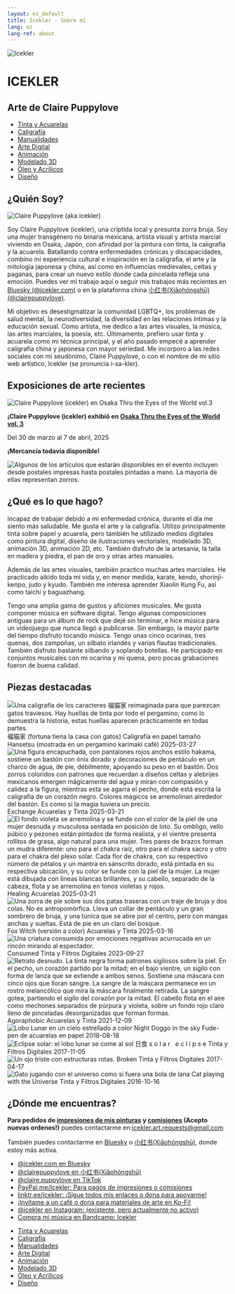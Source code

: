 ```yaml
---
layout: es_default
title: Icekler - Sobre mí
lang: es
lang-ref: about
---
```


<div id="icekler_logo_container_small">
	<img id="icekler_logo_small" src="/assets/New logo_2.png" title="Icekler" alt="Icekler">
	<h1 id="icekler_small">ICEKLER</h1>
	<h2 id="icekler_small">Arte de Claire Puppylove</h2>
</div>

<ul class="visual_links">
	<a href="/es/visual-art/ink_watercolor/"><li id="visual_link_ink_watercolor">Tinta y Acuarelas</li></a>
	<a href="/es/visual-art/calligraphy/"><li id="visual_link_calligraphy">Caligrafía</li></a>
	<a href="/es/visual-art/crafting/"><li id="visual_link_crafting">Manualidades</li></a>
	<a href="/es/visual-art/digital/"><li id="visual_link_digital">Arte Digital</li></a>
	<a href="/es/visual-art/animation/"><li id="visual_link_animation">Animación</li></a>
	<a href="/es/visual-art/3Dmodel/"><li id="visual_link_3Dmodel">Modelado 3D</li></a>
	<a href="/es/visual-art/oil_acrylics/"><li id="visual_link_oil_acrylics">Óleo y Acrílicos</li></a>
	<a href="/es/visual-art/design/"><li id="visual_link_design">Diseño</li></a>
</ul>

## ¿Quién Soy?

<img id="about_img" src="/assets/photos/2025-03-18_about.jpg" title="Claire Puppylove (aka icekler)" alt="Claire Puppylove (aka icekler)">

Soy Claire Puppylove (icekler), una críptida local y presunta zorra bruja. Soy una mujer transgénero no binaria mexicana, artista visual y artista marcial viviendo en Osaka, Japón, con afinidad por la pintura con tinta, la caligrafía y la acuarela. Batallando contra enfermedades crónicas y discapacidades, combino mi experiencia cultural e inspiración en la caligrafía, el arte y la mitología japonesa y china, así como en influencias medievales, celtas y paganas, para crear un nuevo estilo donde cada pincelada refleja una emoción. Puedes ver mi trabajo aquí o seguir mis trabajos más recientes en [Bluesky (@icekler.com)](https://bsky.app/profile/icekler.com) o en la plataforma china [小红书(Xiǎohóngshū) (@clairepuppylove)](https://xiaohongshu/user/profile/67860b72000000000801ef11). 

Mi objetivo es desestigmatizar la comunidad LGBTQ+, los problemas de salud mental, la neurodiversidad, la diversidad en las relaciones íntimas y la educación sexual. Como artista, me dedico a las artes visuales, la música, las artes marciales, la poesía, etc. Últimamente, prefiero usar tinta y acuarela como mi técnica principal, y el año pasado empecé a aprender caligrafía china y japonesa con mayor seriedad. Me incorporo a las redes sociales con mi seudónimo, Claire Puppylove, o con el nombre de mi sitio web artístico, Icekler (se pronuncia i-sa-kler).

## Exposiciones de arte recientes

<!-- <div style="display:block;">
<img class="main_img" src="/assets/osaka_thru_the_eyes_of_the_world.jpg" title="Osaka Thru the Eyes of the World vol.3" alt="Claire Puppylove (icekler) at Osaka Thru the Eyes of the World vol.3">
</div> -->

<div style="display:block;">
<img class="main_img" src="/assets/photos/2025-04-07 19.51.03-1.jpg" title="Osaka Thru the Eyes of the World vol.3" alt="Claire Puppylove (icekler) en Osaka Thru the Eyes of the World vol.3">
</div>

**¡Claire Puppylove (icekler) exhibió en [Osaka Thru the Eyes of the World vol. 3](https://www.instagram.com/p/DGt0TU_TEx0/)**

Del 30 de marzo al 7 de abril, 2025

**¡Mercancía todavía disponible!**

<div style="display:block;">
<img class="plain_img" src="/assets/merch/event_2025_merch.jpg" title="Merch for 2025" alt="Algunos de los artículos que estarán disponibles en el evento incluyen desde postales impresas hasta postales pintadas a mano. La mayoría de ellas representan zorros.">
</div>

## ¿Qué es lo que hago?

Incapaz de trabajar debido a mi enfermedad crónica, durante el día me siento más saludable. Me gusta el arte y la caligrafía. Utilizo principalmente tinta sobre papel y acuarela, pero también he utilizado medios digitales como pintura digital, diseño de ilustraciones vectoriales, modelado 3D, animación 3D, animación 2D, etc. También disfruto de la artesanía, la talla en madera y piedra, el pan de oro y otras artes manuales.

Además de las artes visuales, también practico muchas artes marciales. He practicado aikido toda mi vida y, en menor medida, karate, kendo, shorinji-kenpo, judo y kyudo. También me interesa aprender Xiaolin Kung Fu, así como taichí y baguazhang.

Tengo una amplia gama de gustos y aficiones musicales. Me gusta componer música en software digital. Tengo algunas composiciones antiguas para un álbum de rock que dejé sin terminar, e hice música para un videojuego que nunca llegó a publicarse. Sin embargo, la mayor parte del tiempo disfruto tocando música. Tengo unas cinco ocarinas, tres quenas, dos zampoñas, un silbato irlandés y varias flautas tradicionales. También disfruto bastante silbando y soplando botellas. He participado en conjuntos musicales con mi ocarina y mi quena, pero pocas grabaciones fueron de buena calidad.

## Piezas destacadas

<div class="art-gallery-container">
	<div class="art-gallery">
		<div class="art-div">
		<img class="art_img_portrait_long" src="/assets/visual_art_thumbnails/calligraphy/2025/2025-03-27_福猫家.jpg" title="Una caligrafía de los caracteres 福猫家 reimaginada para que parezcan gatos traviesos. Hay huellas de tinta por todo el pergamino; como lo demuestra la historia, estas huellas aparecen prácticamente en todas partes." alt="Una caligrafía de los caracteres 福猫家 reimaginada para que parezcan gatos traviesos. Hay huellas de tinta por todo el pergamino; como lo demuestra la historia, estas huellas aparecen prácticamente en todas partes.">
		<span class="art_desc">
			<span class="art_title">福猫家 (fortuna tiena la casa con gatos)</span>
			<span class="art_medium">Caligrafía en papel tamaño Hansetsu (mostrada en un pergamino karimaki café)</span>
			<span class="art_date">2025-03-27</span>
		</span>
		</div>
		<div class="art-div">
		<img class="art_img_portrait" src="/assets/visual_art_thumbnails/ink_watercolor/2025/2025-03-21-2_Exchange.jpg" title="Una figura encapuchada, con pantalones rojos anchos estilo hakama, sostiene un bastón con ónix dorado y decoraciones de pentáculo en un charco de agua, de pie, débilmente, apoyando su peso en el bastón. Dos zorros coloridos con patrones que recuerdan a diseños celtas y alebrijes mexicanos emergen mágicamente del agua y miran con compasión y calidez a la figura, mientras esta se agarra el pecho, donde está escrita la caligrafía de un corazón negro. Colores mágicos se arremolinan alrededor del bastón. Es como si la magia tuviera un precio." alt="Una figura encapuchada, con pantalones rojos anchos estilo hakama, sostiene un bastón con ónix dorado y decoraciones de pentáculo en un charco de agua, de pie, débilmente, apoyando su peso en el bastón. Dos zorros coloridos con patrones que recuerdan a diseños celtas y alebrijes mexicanos emergen mágicamente del agua y miran con compasión y calidez a la figura, mientras esta se agarra el pecho, donde está escrita la caligrafía de un corazón negro. Colores mágicos se arremolinan alrededor del bastón. Es como si la magia tuviera un precio.">
		<span class="art_desc">
			<span class="art_title">Exchange</span>
			<span class="art_medium">Acuarelas y Tinta</span>
			<span class="art_date">2025-03-21</span>
		</span>
		</div>
		<div class="art-div">
		<img class="art_img_portrait" src="/assets/visual_art_thumbnails/ink_watercolor/2025/2025-03-21-1_Healing.jpg" title="El fondo violeta se arremolina y se funde con el color de la piel de una mujer desnuda y musculosa sentada en posición de loto. Su ombligo, vello púbico y pezones están pintados de forma realista, y el vientre presenta rollitos de grasa, algo natural para una mujer. Tres pares de brazos forman un mudra diferente: uno para el chakra raíz, otro para el chakra sacro y otro para el chakra del plexo solar. Cada flor de chakra, con su respectivo número de pétalos y un mantra en sánscrito dorado, está pintada en su respectiva ubicación, y su color se funde con la piel de la mujer. La mujer está dibujada con líneas blancas brillantes, y su cabello, separado de la cabeza, flota y se arremolina en tonos violetas y rojos." alt="El fondo violeta se arremolina y se funde con el color de la piel de una mujer desnuda y musculosa sentada en posición de loto. Su ombligo, vello púbico y pezones están pintados de forma realista, y el vientre presenta rollitos de grasa, algo natural para una mujer. Tres pares de brazos forman un mudra diferente: uno para el chakra raíz, otro para el chakra sacro y otro para el chakra del plexo solar. Cada flor de chakra, con su respectivo número de pétalos y un mantra en sánscrito dorado, está pintada en su respectiva ubicación, y su color se funde con la piel de la mujer. La mujer está dibujada con líneas blancas brillantes, y su cabello, separado de la cabeza, flota y se arremolina en tonos violetas y rojos.">
		<span class="art_desc">
			<span class="art_title">Healing</span>
			<span class="art_medium">Acuarelas</span>
			<span class="art_date">2025-03-21</span>
		</span>
		</div>
		<div class="art-div">
		<img class="art_img_portrait" src="/assets/visual_art_thumbnails/ink_watercolor/2025/2025-03-16_Fox-Witch-(color).jpg" title="Una zorra de pie sobre sus dos patas traseras con un traje de bruja y dos colas. No es antropomórfica. Lleva un collar de pentáculo y un gran sombrero de bruja, y una túnica que se abre por el centro, pero con mangas anchas y sueltas. Está de pie en un claro del bosque." alt="Una zorra de pie sobre sus dos patas traseras con un traje de bruja y dos colas. No es antropomórfica. Lleva un collar de pentáculo y un gran sombrero de bruja, y una túnica que se abre por el centro, pero con mangas anchas y sueltas. Está de pie en un claro del bosque.">
		<span class="art_desc">
			<span class="art_title">Fox Witch (versión a color)</span>
			<span class="art_medium">Acuarelas y Tinta</span>
			<span class="art_date">2025-03-16</span>
		</span>
		</div>
		<div class="art-div">
		<img class="art_img_landscape" src="/assets/visual_art_thumbnails/ink_watercolor/2023/2023-09-27_Consumed.jpg" title="Una criatura consumida por emociones negativas acurrucada en un rincón mirando al espectador." alt="Una criatura consumida por emociones negativas acurrucada en un rincón mirando al espectador.">
		<span class="art_desc">
			<span class="art_title">Consumed</span>
			<span class="art_medium">Tinta y Filtros Digitales</span>
			<span class="art_date">2023-09-27</span>
		</span>
		</div>
		<div class="art-div">
		<img class="art_img_portrait" src="/assets/visual_art_thumbnails/ink_watercolor/2021/2021-12-09_Agoraphobic.jpg" title="Retrato desnudo. La tinta negra forma patrones sigilosos sobre la piel. En el pecho, un corazón partido por la mitad; en el bajo vientre, un sigilo con forma de lanza que se extiende a ambos senos. Sostiene una máscara con cinco ojos que lloran sangre. La sangre de la máscara permanece en un rostro melancólico que mira la máscara finalmente retirada. La sangre gotea, partiendo el sigilo del corazón por la mitad. El cabello flota en el aire como mechones separados de púrpura y violeta, sobre un fondo rojo claro lleno de pinceladas desorganizadas que forman formas." alt="Retrato desnudo. La tinta negra forma patrones sigilosos sobre la piel. En el pecho, un corazón partido por la mitad; en el bajo vientre, un sigilo con forma de lanza que se extiende a ambos senos. Sostiene una máscara con cinco ojos que lloran sangre. La sangre de la máscara permanece en un rostro melancólico que mira la máscara finalmente retirada. La sangre gotea, partiendo el sigilo del corazón por la mitad. El cabello flota en el aire como mechones separados de púrpura y violeta, sobre un fondo rojo claro lleno de pinceladas desorganizadas que forman formas.">
		<span class="art_desc">
			<span class="art_title">Agoraphobic</span>
			<span class="art_medium">Acuarelas y Tinta</span>
			<span class="art_date">2021-12-09</span>
		</span>
		</div>
		<div class="art-div">
		<img class="art_img_square" src="/assets/visual_art_thumbnails/ink_watercolor/2018/2018-08-18_Night_doggo_in_the_sky-color.jpg" title="Lobo Lunar en un cielo estrellado a color" alt="Lobo Lunar en un cielo estrellado a color">
		<span class="art_desc">
			<span class="art_title">Night Doggo in the sky</span>
			<span class="art_medium">Fude-pen de acuarelas en papel</span>
			<span class="art_date">2018-08-18</span>
		</span>
		</div>
		<div class="art-div">
		<img class="art_img_square" src="/assets/visual_art_thumbnails/ink_watercolor/2017/2017-11-05__27_Nisshoku-s-o-l-a-r---e-c-l-i-p-s-e.jpg" title="Eclipse solar: el lobo lunar se come al sol" alt="Eclipse solar: el lobo lunar se come al sol">
		<span class="art_desc">
			<span class="art_title">日食 s o l a r &nbsp e c l i p s e</span>
			<span class="art_medium">Tinta y Filtros Digitales</span>
			<span class="art_date">2017-11-05</span>
		</span>
		</div>
		<div class="art-div">
		<img class="art_img_square" src="/assets/visual_art_thumbnails/ink_watercolor/2017/2017-04-17_broken.jpg" title="Un ojo triste con estructuras rotas." alt="Un ojo triste con estructuras rotas.">
		<span class="art_desc">
			<span class="art_title">Broken</span>
			<span class="art_medium">Tinta y Filtros Digitales</span>
			<span class="art_date">2017-04-17</span>
		</span>
		</div>
		<div class="art-div">
		<img class="art_img_square" src="/assets/visual_art_thumbnails/ink_watercolor/2016/2016-10-16__15_Cat-playing-with-the-Universe.jpg" title="Gato jugando con el universo como si fuera una bola de lana" alt="Gato jugando con el universo como si fuera una bola de lana">
		<span class="art_desc">
			<span class="art_title">Cat playing with the Universe</span>
			<span class="art_medium">Tinta y Filtros Digitales</span>
			<span class="art_date">2016-10-16</span>
		</span>
		</div>
	</div>
</div>

## ¿Dónde me encuentras?

**Para pedidos de [impresiones de mis pinturas](mailto:icekler.art.requests@gmail.com) y [comisiones](mailto:icekler.art.requests@gmail.com) (Acepto nuevas ordenes!)** puedes contactarme en:[icekler.art.requests@gmail.com](mailto:icekler.art.requests@gmail.com)

También puedes contactarme en [Bluesky](https://bsky.app/profile/icekler.com) o [小红书(Xiǎohóngshū)](https://xiaohongshu/user/profile/67860b72000000000801ef11), donde estoy más activa.

- [@icekler.com en Bluesky](https://bsky.app/profile/icekler.com)
- [@clairepuppylove en 小红书(Xiǎohóngshū)](https://xiaohongshu/user/profile/67860b72000000000801ef11)
- [@claire.puppylove en TikTok](https://www.tiktok.com/@claire.puppylove)
- [PayPal.me/Icekler: Para pagos de impresiones o comisiones](https://www.paypal.me/icekler)
- [linktr.ee/icekler: ¡Sigue todos mis enlaces o dona para apoyarme!](https://linktr.ee/icekler)
- [¡Invítame a un café o dona para materiales de arte en Ko-Fi!](https://ko-fi.com/icekler)
- [@icekler en Instagram: (existente, pero actualmente no activo)](https://www.instagram.com/icekler/)
- [Compra mi música en Bandcamp: Icekler](https://icekler.bandcamp.com)

<ul class="visual_links">
	<a href="/es/visual-art/ink_watercolor/"><li id="visual_link_ink_watercolor">Tinta y Acuarelas</li></a>
	<a href="/es/visual-art/calligraphy/"><li id="visual_link_calligraphy">Caligrafía</li></a>
	<a href="/es/visual-art/crafting/"><li id="visual_link_crafting">Manualidades</li></a>
	<a href="/es/visual-art/digital/"><li id="visual_link_digital">Arte Digital</li></a>
	<a href="/es/visual-art/animation/"><li id="visual_link_animation">Animación</li></a>
	<a href="/es/visual-art/3Dmodel/"><li id="visual_link_3Dmodel">Modelado 3D</li></a>
	<a href="/es/visual-art/oil_acrylics/"><li id="visual_link_oil_acrylics">Óleo y Acrílicos</li></a>
	<a href="/es/visual-art/design/"><li id="visual_link_design">Diseño</li></a>
</ul>
	
